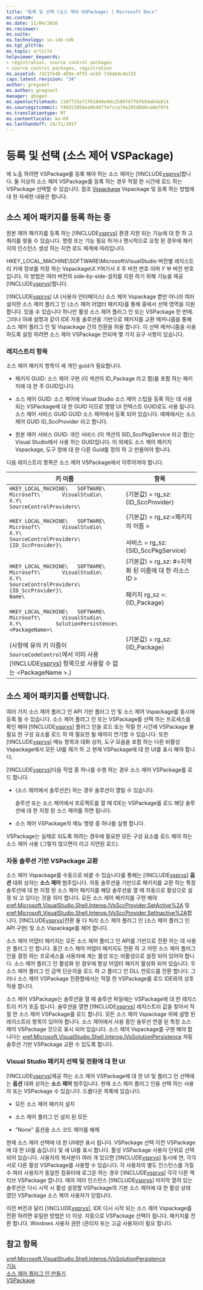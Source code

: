 ```yaml
---
title: "등록 및 선택 (소스 제어 VSPackage) | Microsoft Docs"
ms.custom: 
ms.date: 11/04/2016
ms.reviewer: 
ms.suite: 
ms.technology: vs-ide-sdk
ms.tgt_pltfrm: 
ms.topic: article
helpviewer_keywords:
- registration, source control packages
- source control packages, registration
ms.assetid: 7d21fe48-489a-4f55-acb5-73da64c4e155
caps.latest.revision: "34"
author: gregvanl
ms.author: gregvanl
manager: ghogen
ms.openlocfilehash: 118f715e71f610d4e9dc2589767f6fb54ab4e814
ms.sourcegitcommit: f40311056ea0b4677efcca74a285dbb0ce0e7974
ms.translationtype: MT
ms.contentlocale: ko-KR
ms.lasthandoff: 10/31/2017
---
```

# <a name="registration-and-selection-source-control-vspackage"></a>등록 및 선택 (소스 제어 VSPackage)
에 노출 하려면 VSPackage를 등록 해야 하는 소스 제어는 [!INCLUDE[vsprvs](../../code-quality/includes/vsprvs_md.md)]합니다. 둘 이상의 소스 제어 VSPackage를 등록 하는 경우 적절 한 시간에 로드 하는 VSPackage 선택할 수 있습니다. 참조 [Vspackage](../../extensibility/internals/vspackages.md) Vspackage 및 등록 하는 방법에 대 한 자세한 내용은 합니다.  
  
## <a name="registering-a-source-control-package"></a>소스 제어 패키지를 등록 하는 중  
 원본 제어 패키지를 등록 하는 [!INCLUDE[vsprvs](../../code-quality/includes/vsprvs_md.md)] 환경 지원 되는 기능에 대 한 하 고 쿼리를 찾을 수 있습니다. 명령 또는 기능 필요 하거나 명시적으로 요청 된 경우에 패키지의 인스턴스 생성 하는 지연 로드 체계에 따라입니다.  
  
 HKEY_LOCAL_MACHINE\SOFTWARE\Microsoft\VisualStudio 버전별 레지스트리 키에 정보를 저장 하는 Vspackage\\*X.Y*여기서 *X* 주 버전 번호 이며 *Y* 부 버전 번호입니다. 이 방법은 여러 버전의 side-by-side-설치를 지원 하기 위해 기능을 제공 [!INCLUDE[vsprvs](../../code-quality/includes/vsprvs_md.md)]합니다.  
  
 [!INCLUDE[vsprvs](../../code-quality/includes/vsprvs_md.md)] UI (사용자 인터페이스) 소스 제어 Vspackage 뿐만 아니라 여러 설치한 소스 제어 플러그 인 (소스 제어 어댑터 패키지)를 통해 중에서 선택 영역을 지원 합니다. 있을 수 있습니다 하나만 활성 소스 제어 플러그 인 또는 VSPackage 한 번에. 그러나 아래 설명과 같이 IDE 자동 솔루션을 기반으로 패키지를 교환 메커니즘을 통해 소스 제어 플러그 인 및 Vspackage 간의 전환을 허용 합니다. 이 선택 메커니즘을 사용 하도록 설정 하려면 소스 제어 VSPackage 안되며 몇 가지 요구 사항이 있습니다.  
  
### <a name="registry-entries"></a>레지스트리 항목  
 소스 제어 패키지 항목이 세 개인 guid가 필요합니다.  
  
-   패키지 GUID: 소스 제어 구현 (이 섹션의 ID_Package 라고 함)를 포함 하는 패키지에 대 한 주 GUID입니다.  
  
-   소스 제어 GUID: 소스 제어에 Visual Studio 소스 제어 스텁을 등록 하는 데 사용 되는 VSPackage에 대 한 GUID 이므로 명령 UI 컨텍스트 GUID로도 사용 됩니다. 소스 제어 서비스 GUID GUID 소스 제어에서 등록 되어 있습니다. 예제에서는 소스 제어 GUID ID_SccProvider 라고 합니다.  
  
-   원본 제어 서비스 GUID: 개인 서비스 (이 섹션의 SID_SccPkgService 라고 함)는 Visual Studio에서 사용 하는 GUID입니다. 이 외에도 소스 제어 패키지 Vspackage, 도구 창에 대 한 다른 Guid를 정의 하 고 만들어야 합니다.  
  
 다음 레지스트리 항목은 소스 제어 VSPackage에서 이루어져야 합니다.  
  
|키 이름|항목|  
|--------------|-------------|  
|`HKEY_LOCAL_MACHINE\   SOFTWARE\     Microsoft\       VisualStudio\         X.Y\           SourceControlProviders\`|(기본값) = rg_sz: {ID_SccProvider}|  
|`HKEY_LOCAL_MACHINE\   SOFTWARE\     Microsoft\       VisualStudio\         X.Y\           SourceControlProviders\             {ID_SccProvider}\`|(기본값) = rg_sz:\<패키지의 이름 ><br /><br /> 서비스 = rg_sz: {SID_SccPkgService}|  
|`HKEY_LOCAL_MACHINE\   SOFTWARE\     Microsoft\       VisualStudio\         X.Y\           SourceControlProviders\             {ID_SccProvider}\               Name\`|(기본값) = rg_sz: #\<지역화 된 이름에 대 한 리소스 ID ><br /><br /> 패키지 rg_sz =: {ID_Package}|  
|`HKEY_LOCAL_MACHINE\   SOFTWARE\     Microsoft\       VisualStudio\         X.Y\           SolutionPersistence\             <PackageName>\`<br /><br /> (사항에 유의 키 이름이 `SourceCodeControl`에서 이미 사용 [!INCLUDE[vsprvs](../../code-quality/includes/vsprvs_md.md)] 항목으로 사용할 수 없는 \<PackageName >.)|(기본값) = rg_sz: {ID_Package}|  
  
## <a name="selecting-a-source-control-package"></a>소스 제어 패키지를 선택합니다.  
 여러 가지 소스 제어 플러그 인 API 기반 플러그 인 및 소스 제어 Vspackage를 동시에 등록 될 수 있습니다. 소스 제어 플러그 인 또는 VSPackage를 선택 하는 프로세스를 확인 해야 [!INCLUDE[vsprvs](../../code-quality/includes/vsprvs_md.md)] 플러그 인을 로드 또는 적절 한 시간에 VSPackage 불필요 한 구성 요소를 로드 하 여 필요한 될 때까지 연기할 수 있습니다. 또한 [!INCLUDE[vsprvs](../../code-quality/includes/vsprvs_md.md)] 메뉴 항목과 대화 상자, 도구 모음을 포함 하는 다른 비활성 Vspackage에서 모든 UI를 제거 하 고 현재 VSPackage에 대 한 UI를 표시 해야 합니다.  
  
 [!INCLUDE[vsprvs](../../code-quality/includes/vsprvs_md.md)]다음 작업 중 하나를 수행 하는 경우 소스 제어 VSPackage를 로드 합니다.  
  
-   (소스 제어에서 솔루션은) 하는 경우 솔루션이 열릴 수 있습니다.  
  
     솔루션 또는 소스 제어에서 프로젝트를 열 때 IDE는 VSPackage를 로드 해당 솔루션에 대 한 지정 된 소스 제어를 하면 됩니다.  
  
-   소스 제어 VSPackage의 메뉴 명령 중 하나를 실행 합니다.  
  
 VSPackage는 실제로 되도록 하려는 경우에 필요한 모든 구성 요소를 로드 해야 하는 소스 제어 사용 (그렇지 않으면이 라고 지연된 로드).  
  
### <a name="automatic-solution-based-vspackage-swapping"></a>자동 솔루션 기반 VSPackage 교환  
 소스 제어 Vspackage를 수동으로 바꿀 수 있습니다를 통해는 [!INCLUDE[vsprvs](../../code-quality/includes/vsprvs_md.md)] **옵션** 대화 상자는 **소스 제어** 범주입니다. 자동 솔루션을 기반으로 패키지를 교환 하는 특정 솔루션에 대 한 지정 된 소스 제어 패키지를 해당 솔루션을 열 때 자동으로 활성으로 설정 되 고 있다는 것을 의미 합니다. 모든 소스 제어 패키지를 구현 해야 <xref:Microsoft.VisualStudio.Shell.Interop.IVsSccProvider.SetActive%2A> 및 <xref:Microsoft.VisualStudio.Shell.Interop.IVsSccProvider.SetInactive%2A>합니다. [!INCLUDE[vsprvs](../../code-quality/includes/vsprvs_md.md)]전환 둘 다 처리 소스 제어 플러그 인 (소스 제어 플러그 인 API 구현) 및 소스 Vspackage를 제어 합니다.  
  
 소스 제어 어댑터 패키지는 모든 소스 제어 플러그 인 API를 기반으로 전환 하는 데 사용은 플러그 인 합니다. 중간 소스 제어 어댑터 패키지도 전환 하 고 어떤 소스 제어 플러그 인을 결정 하는 프로세스를 사용자에 게는 활성 또는 비활성으로 설정 되어 있어야 합니다. 소스 제어 플러그 인 활성화 된 경우에 항상 어댑터 패키지 활성화 되어 있습니다. 두 소스 제어 플러그 인 금액 단순히을 로드 하 고 플러그 인 DLL 언로드를 전환 합니다. 그러나 소스 제어 VSPackage 전환할에서는 적절 한 VSPackage를 로드 IDE와의 상호 작용 합니다.  
  
 소스 제어 VSPackage는 솔루션을 열 때 솔루션 파일에는 VSPackage에 대 한 레지스트리 키가 호출 됩니다. 솔루션을 열면 [!INCLUDE[vsprvs](../../code-quality/includes/vsprvs_md.md)] 레지스트리 값을 찾아서 적절 한 소스 제어 VSPackage를 로드 합니다. 모든 소스 제어 Vspackage 위에 설명 된 레지스트리 항목이 있어야 합니다. 소스 제어에서 사용 중인 솔루션 연결 된 특정 소스 제어 VSPackage 것으로 표시 되어 있습니다. 소스 제어 Vspackage를 구현 해야 합니다는 <xref:Microsoft.VisualStudio.Shell.Interop.IVsSolutionPersistence> 자동 솔루션 기반 VSPackage 교환 수 있도록 합니다.  
  
### <a name="visual-studio-ui-for-package-selection-and-switching"></a>Visual Studio 패키지 선택 및 전환에 대 한 UI  
 [!INCLUDE[vsprvs](../../code-quality/includes/vsprvs_md.md)]제공 하는 소스 제어 VSPackage에 대 한 UI 및 플러그 인 선택에는 **옵션** 대화 상자는 **소스 제어** 범주입니다. 현재 소스 제어 플러그 인을 선택 하는 사용자 또는 VSPackage 수 있습니다. 드롭다운 목록에 있습니다.  
  
-   모든 소스 제어 패키지 설치  
  
-   소스 제어 플러그 인 설치 된 모든  
  
-   "None" 옵션을 소스 코드 제어를 해제  
  
 현재 소스 제어 선택에 대 한 UI에만 표시 됩니다. VSPackage 선택 이전 VSPackage에 대 한 UI를 숨깁니다 및 새 UI를 표시 합니다. 활성 VSPackage 사용자 단위로 선택 되어 있습니다. 사용자의 복사본이 여러 개 있으면 [!INCLUDE[vsprvs](../../code-quality/includes/vsprvs_md.md)] 동시에 연, 각각 서로 다른 활성 VSPackage를 사용할 수 있습니다. 각 사용자의 별도 인스턴스를 가질 수 여러 사용자가 동일한 컴퓨터에 로그온 하는 경우 [!INCLUDE[vsprvs](../../code-quality/includes/vsprvs_md.md)] 각각 다른 액티브 VSPackage 엽니다. 때의 여러 인스턴스 [!INCLUDE[vsprvs](../../code-quality/includes/vsprvs_md.md)] 마지막 열려 있는 솔루션은 다시 시작 시 활성 설정할 VSPackage의 기본 소스 제어에 대 한 활성 상태 였던 VSPackage 소스 제어 사용자가 닫힙니다.  
  
 이전 버전과 달리 [!INCLUDE[vsprvs](../../code-quality/includes/vsprvs_md.md)], IDE 다시 시작 되는 소스 제어 Vspackage를 전환 하려면 유일한 방법은 더 이상. 자동으로 VSPackage 선택이 됩니다. 패키지를 전환 합니다. Windows 사용자 권한 (관리자 또는 고급 사용자)이 필요 합니다.  
  
## <a name="see-also"></a>참고 항목  
 <xref:Microsoft.VisualStudio.Shell.Interop.IVsSolutionPersistence>   
 [기능](../../extensibility/internals/source-control-vspackage-features.md)   
 [소스 제어 플러그 인 만들기](../../extensibility/internals/creating-a-source-control-plug-in.md)   
 [VSPackage](../../extensibility/internals/vspackages.md)
